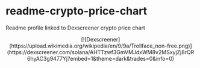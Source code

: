# readme-crypto-price-chart
Readme profile linked to Dexscreener crypto price chart

<div align="center">
  [![Dexscreener](https://upload.wikimedia.org/wikipedia/en/9/9a/Trollface_non-free.png)](https://dexscreener.com/solana/AHTTzwf3GmVMJdxWM8v2MSxyjZj8rQR6hyAC3g9477Yj?embed=1&theme=dark&trades=0&info=0)
</div>
